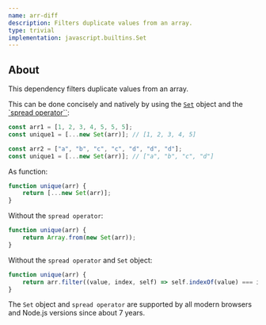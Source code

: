 ```yaml
---
name: arr-diff
description: Filters duplicate values from an array.
type: trivial
implementation: javascript.builtins.Set
---
```


## About

This dependency filters duplicate values from an array.

This can be done concisely and natively by using the [`Set`](https://developer.mozilla.org/en-US/docs/Web/JavaScript/Reference/Global_Objects/Set) object and the [`spread operator``](https://developer.mozilla.org/en-US/docs/Web/JavaScript/Reference/Operators/Spread_syntax):

```js
const arr1 = [1, 2, 3, 4, 5, 5, 5];
const unique1 = [...new Set(arr)]; // [1, 2, 3, 4, 5]

const arr2 = ["a", "b", "c", "c", "d", "d", "d"];
const unique1 = [...new Set(arr)]; // ["a", "b", "c", "d"]
```

As function:

```js
function unique(arr) {
    return [...new Set(arr)];
}
```

Without the `spread operator`:

```js
function unique(arr) {
    return Array.from(new Set(arr));
}
```

Without the `spread operator` and `Set` object:

```js
function unique(arr) {
    return arr.filter((value, index, self) => self.indexOf(value) === index);
}
```

The `Set` object and `spread operator` are supported by all modern browsers and Node.js versions since about 7 years.

